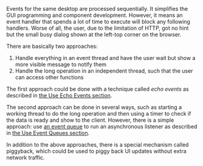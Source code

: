 Events for the same desktop are processed sequentially. It simplifies
the GUI programming and component development. However, it means an
event handler that spends a lot of time to execute will block any
following handlers. Worse of all, the user, due to the limitation of
HTTP, got no hint but the small busy dialog shown at the left-top corner
on the browser.

There are basically two approaches:

1.  Handle everything in an event thread and have the user wait but show
    a more visible message to notify them
2.  Handle the long operation in an independent thread, such that the
    user can access other functions

The first approach could be done with a technique called *echo events*
as described in [the Use Echo Events
section](ZK_Developer's_Reference/UI_Patterns/Long_Operations/Use_Echo_Events).

The second approach can be done in several ways, such as starting a
working thread to do the long operation and then using a timer to check
if the data is ready and show to the client. However, there is a simple
approach: use [an event
queue](ZK_Developer's_Reference/Event_Handling/Event_Queues)
to run an asynchronous listener as described in [the Use Event Queues
section](ZK_Developer's_Reference/UI_Patterns/Long_Operations/Use_Event_Queues).

In addition to the above approaches, there is a special mechanism called
piggyback, which could be used to piggy back UI updates without extra
network traffic.
